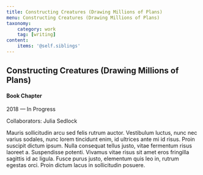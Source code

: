 ```yaml
---
title: Constructing Creatures (Drawing Millions of Plans)
menu: Constructing Creatures (Drawing Millions of Plans)
taxonomy:
    category: work
    tag: [writing]
content:
	items: '@self.siblings'
---
```


## Constructing Creatures (Drawing Millions of Plans)
#### Book Chapter

<span class="textcolor">2018 — In Progress</span>

Collaborators: Julia Sedlock

Mauris sollicitudin arcu sed felis rutrum auctor. Vestibulum luctus, nunc nec varius sodales, nunc lorem tincidunt enim, id ultrices ante mi id risus. Proin suscipit dictum ipsum. Nulla consequat tellus justo, vitae fermentum risus laoreet a. Suspendisse potenti. Vivamus vitae risus sit amet eros fringilla sagittis id ac ligula. Fusce purus justo, elementum quis leo in, rutrum egestas orci. Proin dictum lacus in sollicitudin posuere.
